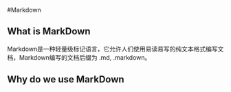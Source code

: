 #Markdown

## What is MarkDown
Markdown是一种轻量级标记语言，它允许人们使用易读易写的纯文本格式编写文档，Markdown编写的文档后缀为 .md, .markdown。

## Why do we use MarkDown



